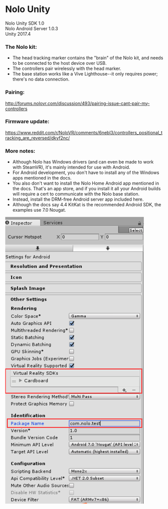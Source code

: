 # Nolo Unity

Nolo Unity SDK 1.0<br>
Nolo Android Server 1.0.3<br>
Unity 2017.4<br>

### The Nolo kit:
<ul>
	<li>The head tracking marker contains the "brain" of the Nolo kit, and needs to be connected to the host device over USB.</li>
	<li>The controllers pair wirelessly with the head marker.</li>
	<li>The base station works like a Vive Lighthouse--it only requires power; there's no data connection.</li>
</ul>

### Pairing:<br>
http://forums.nolovr.com/discussion/493/pairing-issue-cant-pair-my-controllers<br>

### Firmware update:<br>
https://www.reddit.com/r/NoloVR/comments/6nebl3/controllers_positional_tracking_are_reversed/dkyf2nc/<br>

### More notes: 
<ul>
	<li>Although Nolo has Windows drivers (and can even be made to work with SteamVR), it's mainly intended for use with Android.</li>
	<li>For Android development, you don't have to install any of the Windows apps mentioned in the docs.</li>
	<li>You also don't want to install the Nolo Home Android app mentioned in the docs. That's an app store, and if you install it all your Android builds will require a cert to communicate with the Nolo base station.</li> 
	<li>Instead, install the DRM-free Android server app included here.</li>
	<li>Although the docs say 4.4 KitKat is the recommended Android SDK, the examples use 7.0 Nougat.</li>
</ul>

<img src="./docs/images/cardboardsetting.png">